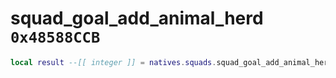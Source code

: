 # squad_goal_add_animal_herd `0x48588CCB`

```lua
local result --[[ integer ]] = natives.squads.squad_goal_add_animal_herd(_unk0 --[[ integer ]], _unk1 --[[ integer ]], _unk2 --[[ integer ]], _unk3 --[[ integer ]])
```